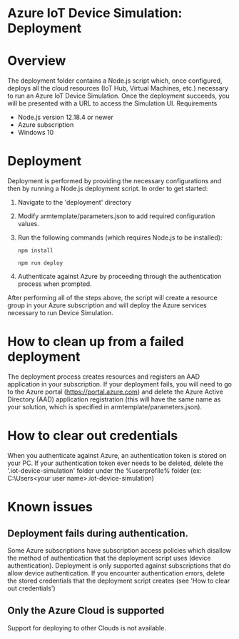 Azure IoT Device Simulation: Deployment
=====================================
# Overview
The deployment folder contains a Node.js script which, once configured, deploys all the cloud resources (IoT Hub, Virtual Machines, etc.) necessary to run an Azure IoT Device Simulation. Once the deployment succeeds, you will be presented with a URL to access the Simulation UI.
Requirements
- Node.js version 12.18.4 or newer
- Azure subscription
- Windows 10

# Deployment
Deployment is performed by providing the necessary configurations and then by running a Node.js deployment script. In order to get started: 
1. Navigate to the 'deployment' directory
2. Modify armtemplate/parameters.json to add required configuration values. 
3. Run the following commands (which requires Node.js to be installed):
 
   `npm install`
   
   `npm run deploy`
4. Authenticate against Azure by proceeding through the authentication process when prompted.

After performing all of the steps above, the script will create a resource group in your Azure subscription and will deploy the Azure services necessary to run Device Simulation. 

# How to clean up from a failed deployment
The deployment process creates resources and registers an AAD application in your subscription. If your deployment fails, you will need to go to the Azure portal (https://portal.azure.com) and delete the Azure Active Directory (AAD) application registration (this will have the same name as your solution, which is specified in armtemplate/parameters.json).
# How to clear out credentials
When you authenticate against Azure, an authentication token is stored on your PC. If your authentication token ever needs to be deleted, delete the '.iot-device-simulation' folder under the %userprofile% folder (ex: C:\Users\<your user name>\.iot-device-simulation)
# Known issues
## Deployment fails during authentication.
Some Azure subscriptions have subscription access policies which disallow the method of authentication that the deployment script uses (device authentication). Deployment is only supported against subscriptions that do allow device authentication. 
If you encounter authentication errors, delete the stored credentials that the deployment script creates (see 'How to clear out credentials')
## Only the Azure Cloud is supported
Support for deploying to other Clouds is not available.
